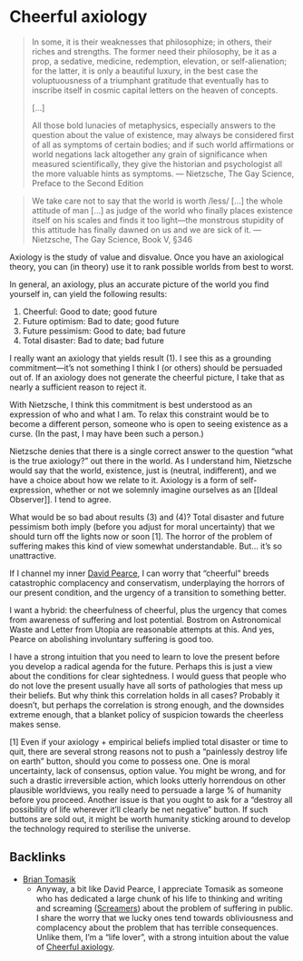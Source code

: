 # Cheerful axiology

> In some, it is their weaknesses that philosophize; in others, their riches and strengths. The former need their philosophy, be it as a prop, a sedative, medicine, redemption, elevation, or self-alienation; for the latter, it is only a beautiful luxury, in the best case the voluptuousness of a triumphant gratitude that eventually has to inscribe itself in cosmic capital letters on the heaven of concepts.
> 
> […]
> 
> All those bold lunacies of metaphysics, especially answers to the question about the value of existence, may always be considered first of all as symptoms of certain bodies; and if such world affirmations or world negations lack altogether any grain of significance when measured scientifically, they give the historian and psychologist all the more valuable hints as symptoms.
> — Nietzsche, The Gay Science, Preface to the Second Edition

> We take care not to say that the world is worth /less/ […] the whole attitude of man […] as judge of the world who finally places existence itself on his scales and finds it too light—the monstrous stupidity of this attitude has finally dawned on us and we are sick of it.
> — Nietzsche, The Gay Science, Book V, §346
 
Axiology is the study of value and disvalue. Once you have an axiological theory, you can (in theory) use it to rank possible worlds from best to worst.

In general, an axiology, plus an accurate picture of the world you find yourself in, can yield the following results:

1. Cheerful: Good to date; good future
2. Future optimism: Bad to date; good future
3. Future pessimism: Good to date; bad future
4. Total disaster: Bad to date; bad future

I really want an axiology that yields result (1). I see this as a grounding commitment—it’s not something I think I (or others) should be persuaded out of. If an axiology does not generate the cheerful picture, I take that as nearly a sufficient reason to reject it.

With Nietzsche, I think this commitment is best understood as an expression of who and what I am. To relax this constraint would be to become a different person, someone who is open to seeing existence as a curse. (In the past, I may have been such a person.)

Nietzsche denies that there is a single correct answer to the question “what is the true axiology?” out there in the world. As I understand him, Nietzsche would say that the world, existence, just is (neutral, indifferent), and we have a choice about how we relate to it. Axiology is a form of self-expression, whether or not we solemnly imagine ourselves as an [[Ideal Observer]]. I tend to agree.

What would be so bad about results (3) and (4)? Total disaster and future pessimism both imply (before you adjust for moral uncertainty) that we should turn off the lights now or soon [1]. The horror of the problem of suffering makes this kind of view somewhat understandable. But… it’s so unattractive. 

If I channel my inner [David Pearce](/people/david-pearce.md), I can worry that “cheerful” breeds catastrophic complacency and conservatism, underplaying the horrors of our present condition, and the urgency of a transition to something better.

I want a hybrid: the cheerfulness of cheerful, plus the urgency that comes from awareness of suffering and lost potential. Bostrom on Astronomical Waste and Letter from Utopia are reasonable attempts at this. And yes, Pearce on abolishing involuntary suffering is good too.

I have a strong intuition that you need to learn to love the present before you develop a radical agenda for the future. Perhaps this is just a view about the conditions for clear sightedness. I would guess that people who do not love the present usually have all sorts of pathologies that mess up their beliefs. But why think this correlation holds in all cases? Probably it doesn’t, but perhaps the correlation is strong enough, and the downsides extreme enough, that a blanket policy of suspicion towards the cheerless makes sense. 

[1] Even if your axiology + empirical beliefs implied total disaster or time to quit, there are several strong reasons not to push a “painlessly destroy life on earth” button, should you come to possess one. One is moral uncertainty, lack of consensus, option value. You might be wrong, and for such a drastic irreversible action, which looks utterly horrendous on other plausible worldviews, you really need to persuade a large % of humanity before you proceed. Another issue is that you ought to ask for a “destroy all possibility of life wherever it’ll clearly be net negative” button. If such buttons are sold out, it might be worth humanity sticking around to develop the technology required to sterilise the universe. 

## Backlinks
* [Brian Tomasik](/people/brian-tomasik.md)
	* Anyway, a bit like David Pearce, I appreciate Tomasik as someone who has dedicated a large chunk of his life to thinking and writing and screaming ([Screamers](/fragments/screamers.md)) about the problem of suffering in public. I share the worry that we lucky ones tend towards obliviousness and complacency about the problem that has terrible consequences. Unlike them, I’m a “life lover”, with a strong intuition about the value of [Cheerful axiology](/fragments/cheerful-axiology.md).

<!-- #web/fragments -->

<!-- {BearID:cheerful-axiology.md} -->
